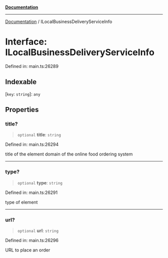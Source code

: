 [**Documentation**](../README.md)

***

[Documentation](../README.md) / ILocalBusinessDeliveryServiceInfo

# Interface: ILocalBusinessDeliveryServiceInfo

Defined in: main.ts:26289

## Indexable

\[`key`: `string`\]: `any`

## Properties

### title?

> `optional` **title**: `string`

Defined in: main.ts:26294

title of the element
domain of the online food ordering system

***

### type?

> `optional` **type**: `string`

Defined in: main.ts:26291

type of element

***

### url?

> `optional` **url**: `string`

Defined in: main.ts:26296

URL to place an order
